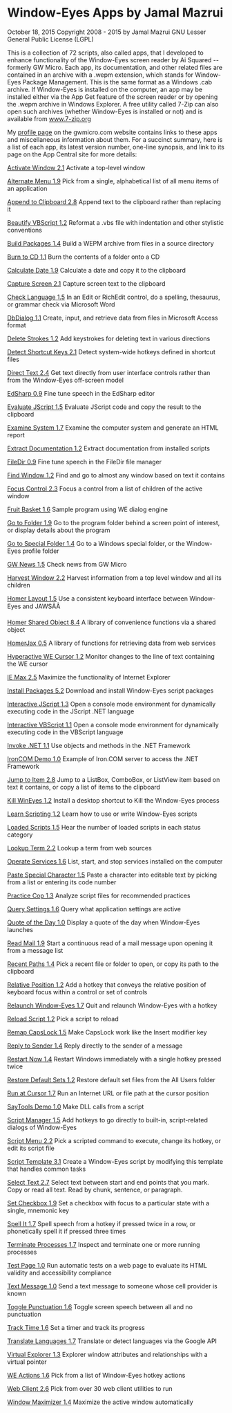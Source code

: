 ﻿# Window-Eyes Apps by Jamal Mazrui

October 18, 2015
Copyright 2008 - 2015 by Jamal Mazrui
GNU Lesser General Public License (LGPL)

This is a collection of 72 scripts, also called apps, that I developed to enhance functionality of the Window-Eyes screen reader by Ai Squared -- formerly GW Micro.  Each app, its documentation, and other related files are contained in an archive with a .wepm extension, which stands for Window-Eyes Package Management.  This is the same format as a Windows .cab archive.  If Window-Eyes is installed on the computer, an app may be installed either via the App Get feature of the screen reader or by opening the .wepm archive in Windows Explorer.  A free utility called 7-Zip can also open such archives (whether Window-Eyes is installed or not) and is available from
www.7-zip.org

My [profile page](https://www.gwmicro.com/App_Central/Profiles/?profileid=61) on the gwmicro.com website contains links to these apps and miscellaneous information about them.  For a succinct summary, here is a list of each app, its latest version number, one-line synopsis, and link to its page on the App Central site for more details:

[Activate Window 2.1](https://www.gwmicro.com/App_Central/Apps/App_Details/?scriptid=1099)
Activate a top-level window

[Alternate Menu 1.9](https://www.gwmicro.com/App_Central/Apps/App_Details/?scriptid=1063)
Pick from a single, alphabetical list of all menu items of an application

[Append to Clipboard 2.8](https://www.gwmicro.com/App_Central/Apps/App_Details/?scriptid=1055)
Append text to the clipboard rather than replacing it

[Beautify VBScript 1.2](https://www.gwmicro.com/App_Central/Apps/App_Details/?scriptid=1134)
Reformat a .vbs file with indentation and other stylistic conventions

[Build Packages 1.4](https://www.gwmicro.com/App_Central/Apps/App_Details/?scriptid=1154)
Build a WEPM archive from files in a source directory

[Burn to CD 1.1](https://www.gwmicro.com/App_Central/Apps/App_Details/?scriptid=1171)
Burn the contents of a folder onto a CD

[Calculate Date 1.9](https://www.gwmicro.com/App_Central/Apps/App_Details/?scriptid=1058)
Calculate a date and copy it to the clipboard

[Capture Screen 2.1](https://www.gwmicro.com/App_Central/Apps/App_Details/?scriptid=1027)
Capture screen text to the clipboard

[Check Language 1.5](https://www.gwmicro.com/App_Central/Apps/App_Details/?scriptid=1085)
In an Edit or RichEdit control, do a spelling, thesaurus, or grammar check via Microsoft Word

[DbDialog 1.1](https://www.gwmicro.com/App_Central/Apps/App_Details/?scriptid=1189)
Create, input, and retrieve data from files in Microsoft Access format

[Delete Strokes 1.2](https://www.gwmicro.com/App_Central/Apps/App_Details/?scriptid=1128)
Add keystrokes for deleting text in various directions

[Detect Shortcut Keys 2.1](https://www.gwmicro.com/App_Central/Apps/App_Details/?scriptid=1097)
Detect system-wide hotkeys defined in shortcut files

[Direct Text 2.4](https://www.gwmicro.com/App_Central/Apps/App_Details/?scriptid=1151)
Get text directly from user interface controls rather than from the Window-Eyes off-screen model

[EdSharp 0.9](https://www.gwmicro.com/App_Central/Apps/App_Details/?scriptid=1136)
Fine tune speech in the EdSharp editor

[Evaluate JScript 1.5](https://www.gwmicro.com/App_Central/Apps/App_Details/?scriptid=1073)
Evaluate JScript code and copy the result to the clipboard

[Examine System 1.7](https://www.gwmicro.com/App_Central/Apps/App_Details/?scriptid=1086)
Examine the computer system and generate an HTML report

[Extract Documentation 1.2](https://www.gwmicro.com/App_Central/Apps/App_Details/?scriptid=1156)
Extract documentation from installed scripts

[FileDir 0.9](https://www.gwmicro.com/App_Central/Apps/App_Details/?scriptid=1137)
Fine tune speech in the FileDir file manager

[Find Window 1.2](https://www.gwmicro.com/App_Central/Apps/App_Details/?scriptid=1155)
Find and go to almost any window based on text it contains

[Focus Control 2.3](https://www.gwmicro.com/App_Central/Apps/App_Details/?scriptid=1059)
Focus a control from a list of children of the active window

[Fruit Basket 1.6](https://www.gwmicro.com/App_Central/Apps/App_Details/?scriptid=1035)
Sample program using WE dialog engine

[Go to Folder 1.9](https://www.gwmicro.com/App_Central/Apps/App_Details/?scriptid=1056)
Go to the program folder behind a screen point of interest, or display details about the program

[Go to Special Folder 1.4](https://www.gwmicro.com/App_Central/Apps/App_Details/?scriptid=1075)
Go to a Windows special folder, or the Window-Eyes profile folder

[GW News 1.5](https://www.gwmicro.com/App_Central/Apps/App_Details/?scriptid=1157)
Check news from GW Micro

[Harvest Window 2.2](https://www.gwmicro.com/App_Central/Apps/App_Details/?scriptid=1077)
Harvest information from a top level window and all its children

[Homer Layout 1.5](https://www.gwmicro.com/App_Central/Apps/App_Details/?scriptid=1033)
Use a consistent keyboard interface between Window-Eyes and JAWSĂÂ

[Homer Shared Object 8.4](https://www.gwmicro.com/App_Central/Apps/App_Details/?scriptid=1036)
A library of convenience functions via a shared object

[HomerJax 0.5](https://www.gwmicro.com/App_Central/Apps/App_Details/?scriptid=1254)
A library of functions for retrieving data from web services

[Hyperactive WE Cursor 1.2](https://www.gwmicro.com/App_Central/Apps/App_Details/?scriptid=1149)
Monitor changes to the line of text containing the WE cursor

[IE Max 2.5](https://www.gwmicro.com/App_Central/Apps/App_Details/?scriptid=1129)
Maximize the functionality of Internet Explorer

[Install Packages 5.2](https://www.gwmicro.com/App_Central/Apps/App_Details/?scriptid=1062)
Download and install Window-Eyes script packages

[Interactive JScript 1.3](https://www.gwmicro.com/App_Central/Apps/App_Details/?scriptid=1122)
Open a console mode environment for dynamically executing code in the JScript .NET language

[Interactive VBScript 1.1](https://www.gwmicro.com/App_Central/Apps/App_Details/?scriptid=1208)
Open a console mode environment for dynamically executing code in the VBScript language

[Invoke .NET 1.1](https://www.gwmicro.com/App_Central/Apps/App_Details/?scriptid=1283)
Use objects and methods in the .NET Framework

[IronCOM Demo 1.0](https://www.gwmicro.com/App_Central/Apps/App_Details/?scriptid=1123)
Example of Iron.COM server to access the .NET Framework

[Jump to Item 2.8](https://www.gwmicro.com/App_Central/Apps/App_Details/?scriptid=1060)
Jump to a ListBox, ComboBox, or ListView item based on text it contains, or copy a list of items to the clipboard

[Kill WinEyes 1.2](https://www.gwmicro.com/App_Central/Apps/App_Details/?scriptid=1138)
Install a desktop shortcut to Kill the Window-Eyes process

[Learn Scripting 1.2](https://www.gwmicro.com/App_Central/Apps/App_Details/?scriptid=1112)
Learn how to use or write Window-Eyes scripts

[Loaded Scripts 1.5](https://www.gwmicro.com/App_Central/Apps/App_Details/?scriptid=1145)
Hear the number of loaded scripts in each status category

[Lookup Term 2.2](https://www.gwmicro.com/App_Central/Apps/App_Details/?scriptid=1072)
Lookup a term from web sources

[Operate Services 1.6](https://www.gwmicro.com/App_Central/Apps/App_Details/?scriptid=1096)
List, start, and stop services installed on the computer

[Paste Special Character 1.5](https://www.gwmicro.com/App_Central/Apps/App_Details/?scriptid=1069)
Paste a character into editable text by picking from a list or entering its code number

[Practice Cop 1.3](https://www.gwmicro.com/App_Central/Apps/App_Details/?scriptid=1153)
Analyze script files for recommended practices

[Query Settings 1.6](https://www.gwmicro.com/App_Central/Apps/App_Details/?scriptid=1144)
Query what application settings are active

[Quote of the Day 1.0](https://www.gwmicro.com/App_Central/Apps/App_Details/?scriptid=1240)
Display a quote of the day when Window-Eyes launches

[Read Mail 1.9](https://www.gwmicro.com/App_Central/Apps/App_Details/?scriptid=1148)
Start a continuous read of a mail message upon opening it from a message list

[Recent Paths 1.4](https://www.gwmicro.com/App_Central/Apps/App_Details/?scriptid=1067)
Pick a recent file or folder to open, or copy its path to the clipboard

[Relative Position 1.2](https://www.gwmicro.com/App_Central/Apps/App_Details/?scriptid=1213)
Add a hotkey that conveys the relative position of keyboard focus within a control or  set of controls

[Relaunch Window-Eyes 1.7](https://www.gwmicro.com/App_Central/Apps/App_Details/?scriptid=1110)
Quit and relaunch Window-Eyes with a hotkey

[Reload Script 1.2](https://www.gwmicro.com/App_Central/Apps/App_Details/?scriptid=1152)
Pick a script to reload

[Remap CapsLock 1.5](https://www.gwmicro.com/App_Central/Apps/App_Details/?scriptid=1131)
Make CapsLock work like the Insert modifier key

[Reply to Sender 1.4](https://www.gwmicro.com/App_Central/Apps/App_Details/?scriptid=1147)
Reply directly to the sender of a message

[Restart Now 1.4](https://www.gwmicro.com/App_Central/Apps/App_Details/?scriptid=1078)
Restart Windows immediately with a single hotkey pressed twice

[Restore Default Sets 1.2](https://www.gwmicro.com/App_Central/Apps/App_Details/?scriptid=1135)
Restore default set files from the All Users folder

[Run at Cursor 1.7](https://www.gwmicro.com/App_Central/Apps/App_Details/?scriptid=1076)
Run an Internet URL or file path at the cursor position

[SayTools Demo 1.0](https://www.gwmicro.com/App_Central/Apps/App_Details/?scriptid=1111)
Make DLL calls from a script

[Script Manager 1.5](https://www.gwmicro.com/App_Central/Apps/App_Details/?scriptid=1100)
Add hotkeys to go directly to built-in, script-related dialogs of Window-Eyes

[Script Menu 2.2](https://www.gwmicro.com/App_Central/Apps/App_Details/?scriptid=1082)
Pick a scripted command to execute, change its hotkey, or edit its script file

[Script Template 3.1](https://www.gwmicro.com/App_Central/Apps/App_Details/?scriptid=1068)
Create a Window-Eyes script by modifying this template that handles common tasks

[Select Text 2.7](https://www.gwmicro.com/App_Central/Apps/App_Details/?scriptid=1061)
Select text between start and end points that you mark. Copy or read all text. Read by chunk, sentence, or paragraph.

[Set Checkbox 1.9](https://www.gwmicro.com/App_Central/Apps/App_Details/?scriptid=1098)
Set a checkbox with focus to a particular state with a single, mnemonic key

[Spell It 1.7](https://www.gwmicro.com/App_Central/Apps/App_Details/?scriptid=1119)
Spell speech from a hotkey if pressed twice in a row, or phonetically spell it if pressed three times

[Terminate Processes 1.7](https://www.gwmicro.com/App_Central/Apps/App_Details/?scriptid=1087)
Inspect and terminate one or more running processes

[Test Page 1.0](https://www.gwmicro.com/App_Central/Apps/App_Details/?scriptid=1280)
Run automatic tests on a web page to evaluate its HTML validity and accessibility compliance

[Text Message 1.0](https://www.gwmicro.com/App_Central/Apps/App_Details/?scriptid=1202)
Send a text message to someone whose cell provider is known

[Toggle Punctuation 1.6](https://www.gwmicro.com/App_Central/Apps/App_Details/?scriptid=1070)
Toggle screen speech between all and no punctuation

[Track Time 1.6](https://www.gwmicro.com/App_Central/Apps/App_Details/?scriptid=1071)
Set a timer and track its progress

[Translate Languages 1.7](https://www.gwmicro.com/App_Central/Apps/App_Details/?scriptid=1162)
Translate or detect languages via the Google API

[Virtual Explorer 1.3](https://www.gwmicro.com/App_Central/Apps/App_Details/?scriptid=1150)
Explorer window attributes and relationships with a virtual pointer

[WE Actions 1.6](https://www.gwmicro.com/App_Central/Apps/App_Details/?scriptid=1116)
Pick from a list of Window-Eyes hotkey actions

[Web Client 2.6](https://www.gwmicro.com/App_Central/Apps/App_Details/?scriptid=1278)
Pick from over 30 web client utilities to run

[Window Maximizer 1.4](https://www.gwmicro.com/App_Central/Apps/App_Details/?scriptid=1167)
Maximize the active window automatically
